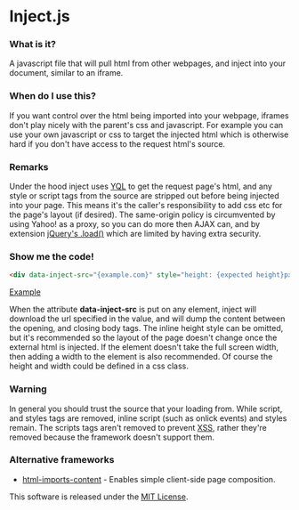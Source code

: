 # Inject.js

### What is it?
A javascript file that will pull html from other webpages, and inject into your document, similar to an iframe.

### When do I use this?
If you want control over the html being imported into your webpage, iframes don't play nicely with the parent's css and javascript.
For example you can use your own javascript or css to target the injected html which is otherwise hard if you don't have access to the request html's source.

### Remarks
Under the hood inject uses [YQL](https://developer.yahoo.com/yql/) to get the request page's html, and any style or script tags from the source are stripped out before being injected into your page.
This means it's the caller's responsibility to add css etc for the page's layout (if desired).
The same-origin policy is circumvented by using Yahoo! as a proxy, so you can do more then AJAX can, and by extension [jQuery's .load()](https://api.jquery.com/load/) which are limited by having extra security.

### Show me the code!
```html
<div data-inject-src="{example.com}" style="height: {expected height}px;"> </div>
```
[Example](https://rawgit.com/Matthew-Dove/Inject/master/src/example.html)

When the attribute **data-inject-src** is put on any element, inject will download the url specified in the value, and will dump the content between the opening, and closing body tags.
The inline height style can be omitted, but it's recommended so the layout of the page doesn't change once the external html is injected.
If the element doesn't take the full screen width, then adding a width to the element is also recommended. Of course the height and width could be defined in a css class.

### Warning
In general you should trust the source that your loading from. While script, and styles tags are removed, inline script (such as onlick events) and styles remain.
The scripts tags aren't removed to prevent [XSS](https://www.owasp.org/index.php/Cross-site_Scripting_%28XSS%29), rather they're removed because the framework doesn't support them.

### Alternative frameworks

* [html-imports-content](https://github.com/adjohnson916/html-imports-content) - Enables simple client-side page composition.

This software is released under the [MIT License](http://opensource.org/licenses/MIT).